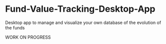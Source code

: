 # Fund-Value-Tracking-Desktop-App
Desktop app to manage and visualize your own database of the evolution of the funds

WORK ON PROGRESS
